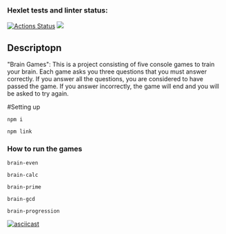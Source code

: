 ### Hexlet tests and linter status:
[![Actions Status](https://github.com/Manoolnnj/fullstack-javascript-project-44/workflows/hexlet-check/badge.svg)](https://github.com/Manoolnnj/fullstack-javascript-project-44/actions)
<a href="https://codeclimate.com/github/Manoolnnj/fullstack-javascript-project-44/maintainability"><img src="https://api.codeclimate.com/v1/badges/d138c0c3e7da475cf859/maintainability" /></a>

## Descriptopn

"Brain Games": This is a project consisting of five console games to train your brain. Each game asks you three questions that you must answer correctly. If you answer all the questions, you are considered to have passed the game. If you answer incorrectly, the game will end and you will be asked to try again.

#Setting up

```
npm i
```
```
npm link
```


### How to run the games 
```
brain-even  
```
```
brain-calc  
```
```
brain-prime  
```
```
brain-gcd  
```
```
brain-progression  
```

[![asciicast](https://asciinema.org/a/OLZKgCgL1bfwCrjLerSGrmA2T.svg)](https://asciinema.org/a/OLZKgCgL1bfwCrjLerSGrmA2T)

